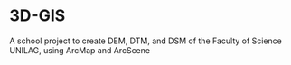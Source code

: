# 3D-GIS
A school project to create DEM, DTM, and DSM of the Faculty of Science UNILAG, using ArcMap and ArcScene 
